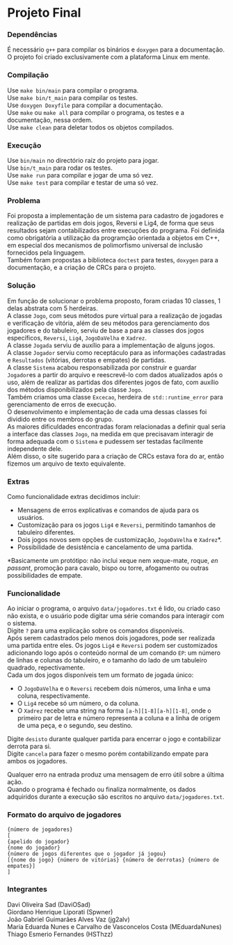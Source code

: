 # Projeto Final

### Dependências
É necessário `g++` para compilar os binários e `doxygen` para a documentação. <br>
O projeto foi criado exclusivamente com a plataforma Linux em mente. <br>

### Compilação
Use `make bin/main` para compilar o programa. <br>
Use `make bin/t_main` para compilar os testes. <br>
Use `doxygen Doxyfile` para compilar a documentação. <br>
Use `make` ou `make all` para compilar o programa, os testes e a documentação, nessa ordem. <br>
Use `make clean` para deletar todos os objetos compilados. <br>

### Execução
Use `bin/main` no directório raíz do projeto para jogar. <br>
Use `bin/t_main` para rodar os testes. <br>
Use `make run` para compilar e jogar de uma só vez. <br>
Use `make test` para compilar e testar de uma só vez. <br>

### Problema
Foi proposta a implementação de um sistema para cadastro de jogadores e realização de partidas em dois jogos, Reversi e Lig4, de forma que seus resultados sejam contabilizados entre execuções do programa. Foi definida como obrigatória a utilização da programção orientada a objetos em C++, em especial dos mecanismos de polimorfismo universal de inclusão fornecidos pela linguagem. <br>
Também foram propostas a biblioteca `doctest` para testes, `doxygen` para a documentação, e a criação de CRCs para o projeto. <br>

### Solução
Em função de solucionar o problema proposto, foram criadas 10 classes, 1 delas abstrata com 5 herdeiras. <br>
A classe `Jogo`, com seus métodos pure virtual para a realização de jogadas e verificação de vitória, além de seu métodos para gerenciamento dos jogadores e do tabuleiro, serviu de base a para as classes dos jogos específicos, `Reversi`, `Lig4`, `JogoDaVelha` e `Xadrez`. <br>
A classe `Jogada` serviu de auxílio para a implementação de alguns jogos. <br>
A classe `Jogador` serviu como receptáculo para as informações cadastradas e `Resultados` (vitórias, derrotas e empates) de partidas. <br>
A classe `Sistema` acabou responsabilizada por construir e guardar `Jogador`es a partir do arquivo e reescrevê-lo com dados atualizados após o uso, além de realizar as partidas dos diferentes jogos de fato, com auxílio dos métodos disponibilizados pela classe `Jogo`. <br>
Também criamos uma classe `Excecao`, herdeira de `std::runtime_error` para gerenciamento de erros de execução. <br>
O desenvolvimento e implementação de cada uma dessas classes foi dividido entre os membros do grupo. <br>
As maiores dificuldades encontradas foram relacionadas a definir qual seria a interface das classes `Jogo`, na medida em que precisavam interagir de forma adequada com o `Sistema` e pudessem ser testadas facilmente independente dele. <br>
Além disso, o site sugerido para a criação de CRCs estava fora do ar, então fizemos um arquivo de texto equivalente. <br>

### Extras
Como funcionalidade extras decidimos incluir:
- Mensagens de erros explicativas e comandos de ajuda para os usuários. <br>
- Customização para os jogos `Lig4` e `Reversi`, permitindo tamanhos de tabuleiro diferentes. <br>
- Dois jogos novos sem opções de customização, `JogoDaVelha` e `Xadrez`*. <br>
- Possibilidade de desistência e cancelamento de uma partida. <br>

\*Basicamente um protótipo: não inclui xeque nem xeque-mate, roque, *en passant*, promoção para cavalo, bispo ou torre, afogamento ou outras possibilidades de empate. <br>

### Funcionalidade
Ao iniciar o programa, o arquivo `data/jogadores.txt` é lido, ou criado caso não exista, e o usuário pode digitar uma série comandos para interagir com o sistema. <br>
Digite `?` para uma explicação sobre os comandos disponíveis. <br>
Após serem cadastrados pelo menos dois jogadores, pode ser realizada uma partida entre eles. Os jogos `Lig4` e `Reversi` podem ser customizados adicionando logo após o conteúdo normal de um comando `EP`: um número de linhas e colunas do tabuleiro, e o tamanho do lado de um tabuleiro quadrado, repectivamente. <br>
Cada um dos jogos disponíveis tem um formato de jogada único:
- O `JogoDaVelha` e o `Reversi` recebem dois números, uma linha e uma coluna, respectivamente. <br>
- O `Lig4` recebe só um número, o da coluna. <br>
- O `Xadrez` recebe uma string na forma `[a-h][1-8][a-h][1-8]`, onde o primeiro par de letra e número representa a coluna e a linha de origem de uma peça, e o segundo, seu destino. <br>

Digite `desisto` durante qualquer partida para encerrar o jogo e contabilizar derrota para si. <br>
Digite `cancela` para fazer o mesmo porém contabilizando empate para ambos os jogadores. <br>

Qualquer erro na entrada produz uma mensagem de erro útil sobre a última ação. <br>
Quando o programa é fechado ou finaliza normalmente, os dados adquiridos durante a execução são escritos no arquivo `data/jogadores.txt`. <br>

### Formato do arquivo de jogadores
```
{número de jogadores}
[
{apelido do jogador}
{nome do jogador}
{número de jogos diferentes que o jogador já jogou}
[{nome do jogo} {número de vitórias} {número de derrotas} {número de empates}]
]
```

### Integrantes
Davi Oliveira Sad (DaviOSad) <br>
Giordano Henrique Liporati (Spwner) <br>
João Gabriel Guimarães Alves Vaz (jg2alv) <br>
Maria Eduarda Nunes e Carvalho de Vasconcelos Costa (MEduardaNunes) <br>
Thiago Esmerio Fernandes (HSThzz) <br>

